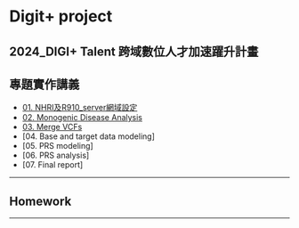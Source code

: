 # Digit+ project
2024_DIGI+ Talent 跨域數位人才加速躍升計畫
---
## 專題實作講義

* [01. NHRI及R910_server網域設定](https://drive.google.com/file/d/1Hr1KNo2XiDB4ZLSSOnxH7UzfSbrmNLaf/view?usp=sharing)
* [02. Monogenic Disease Analysis](https://drive.google.com/file/d/1RaEo4pXzp_wJaeH8aeQcHOSyV_HXwoh6/view?usp=sharing)
* [03. Merge VCFs]()
* [04. Base and target data modeling]
* [05. PRS modeling]
* [06. PRS analysis]
* [07. Final report]
---
## Homework

---
